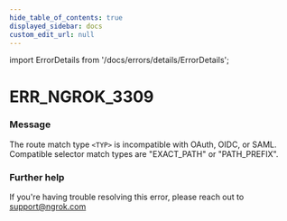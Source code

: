```yaml
---
hide_table_of_contents: true
displayed_sidebar: docs
custom_edit_url: null
---
```


import ErrorDetails from '/docs/errors/details/ErrorDetails';

# ERR_NGROK_3309

### Message
The route match type ``<TYP>`` is incompatible with OAuth, OIDC, or SAML. Compatible selector match types are "EXACT_PATH" or "PATH_PREFIX".

### Further help
If you're having trouble resolving this error, please reach out to [support@ngrok.com](mailto:support@ngrok.com?subject=Help%20with%20ERR_NGROK_3309)

<ErrorDetails error='err_ngrok_3309' />
